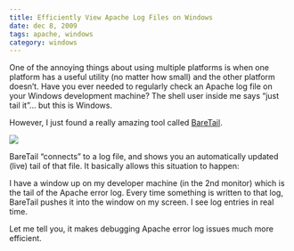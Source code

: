```yaml
---
title: Efficiently View Apache Log Files on Windows
date: dec 8, 2009
tags: apache, windows
category: windows
---
```


One of the annoying things about using multiple platforms is when one platform has a useful utility (no matter how small) and the other platform doesn’t. Have you ever needed to regularly check an Apache log file on your Windows development machine? The shell user inside me says “just tail it”… but this is Windows.

However, I just found a really amazing tool called [BareTail](http://www.baremetalsoft.com/baretail/).

![](/public/baretail.jpg)

BareTail “connects” to a log file, and shows you an automatically updated (live) tail of that file. It basically allows this situation to happen:

I have a window up on my developer machine (in the 2nd monitor) which is the tail of the Apache error log. Every time something is written to that log, BareTail pushes it into the window on my screen. I see log entries in real time.

Let me tell you, it makes debugging Apache error log issues much more efficient.
